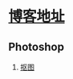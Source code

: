 # [博客地址](https://norvca.github.io/Design/)

## Photoshop
1. [抠图](https://norvca.github.io/Design/#/posts/1)
